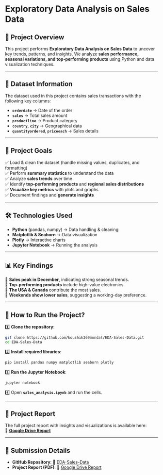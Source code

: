
# **Exploratory Data Analysis on Sales Data**  

## **📌 Project Overview**  
This project performs **Exploratory Data Analysis on Sales Data** to uncover key trends, patterns, and insights. We analyze **sales performance, seasonal variations, and top-performing products** using Python and data visualization techniques. 

---

## **📂 Dataset Information**  
The dataset used in this project contains sales transactions with the following key columns:  
- **`orderdate`** → Date of the order  
- **`sales`** → Total sales amount  
- **`productline`** → Product category  
- **`country`**, **`city`** → Geographical data  
- **`quantityordered`**, **`priceeach`** → Sales details  

---

## **📌 Project Goals**  
✅ Load & clean the dataset (handle missing values, duplicates, and formatting)  
✅ Perform **summary statistics** to understand the data  
✅ Analyze **sales trends** over time  
✅ Identify **top-performing products** and **regional sales distributions**  
✅ **Visualize key metrics** with plots and graphs  
✅ Document findings and **generate insights**  

---

## **🛠️ Technologies Used**  
- **Python** (pandas, numpy) → Data handling & cleaning  
- **Matplotlib & Seaborn** → Data visualization  
- **Plotly** → Interactive charts  
- **Jupyter Notebook** → Running the analysis  

---

## **📊 Key Findings**  
🔹 **Sales peak in December**, indicating strong seasonal trends.  
🔹 **Top-performing products** include high-value electronics.  
🔹 **The USA & Canada** contribute the most sales.  
🔹 **Weekends show lower sales**, suggesting a working-day preference.  

---

## **📌 How to Run the Project?**  
1️⃣ **Clone the repository**:  
```bash
git clone https://github.com/koushik369mondal/EDA-Sales-Data.git
cd EDA-Sales-Data
```
2️⃣ **Install required libraries**:  
```bash
pip install pandas numpy matplotlib seaborn plotly
```
3️⃣ **Run the Jupyter Notebook**:  
```bash
jupyter notebook
```
4️⃣ Open **`sales_analysis.ipynb`** and run the cells.  

---

## **📄 Project Report**  
The full project report with insights and visualizations is available here:  
📌 **[Google Drive Report](https://drive.google.com/file/d/1-131yUtFqkCh-v7SvFZ_KEjmZ_vEOZrr/view?usp=sharing)**  

---

## **📎 Submission Details**  
- **GitHub Repository**: 🔗 [EDA-Sales-Data](https://github.com/koushik369mondal/EDA-Sales-Data.git)  
- **Project Report (PDF)**: 📄 [Google Drive Report](https://drive.google.com/file/d/1-131yUtFqkCh-v7SvFZ_KEjmZ_vEOZrr/view?usp=sharing)  
